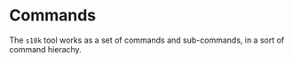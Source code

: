 # Commands

The `s10k` tool works as a set of commands and sub-commands, in a sort of command hierachy.
